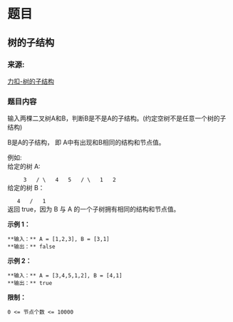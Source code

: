 # 题目

## 树的子结构

### 来源:

[力扣-树的子结构](https://leetcode-cn.com/problems/shu-de-zi-jie-gou-lcof/)

### 题目内容

输入两棵二叉树A和B，判断B是不是A的子结构。(约定空树不是任意一个树的子结构)

B是A的子结构， 即 A中有出现和B相同的结构和节点值。

例如:  
给定的树 A:

`     3  
    / \  
   4   5  
  / \  
 1   2`  
给定的树 B：

`   4  
  /  
 1`  
返回 true，因为 B 与 A 的一个子树拥有相同的结构和节点值。

**示例 1：**

    
    
    **输入：** A = [1,2,3], B = [3,1]
    **输出：** false
    

**示例 2：**

    
    
    **输入：** A = [3,4,5,1,2], B = [4,1]
    **输出：** true

**限制：**

`0 <= 节点个数 <= 10000`

